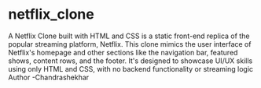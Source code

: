 # netflix_clone
A Netflix Clone built with HTML and CSS is a static front-end replica of the popular streaming platform, Netflix. This clone mimics the user interface of Netflix's homepage and other sections like the navigation bar, featured shows, content rows, and the footer. It's designed to showcase UI/UX skills using only HTML and CSS, with no backend functionality or streaming logic
Author -Chandrashekhar
